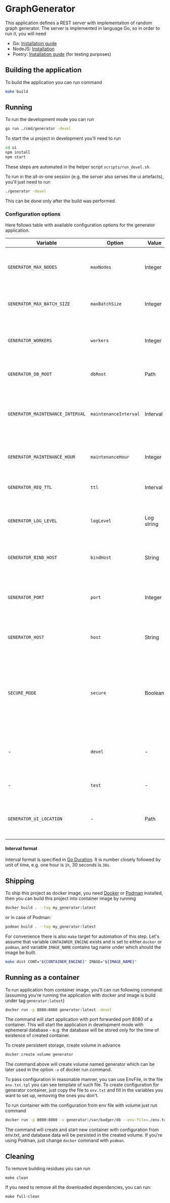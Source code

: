 # GraphGenerator

This application defines a REST server with implementation of random graph generator.
The server is implemented in language Go, so in order to run it, you will need 

* Go: [Installation guide](https://go.dev/doc/install)
* NodeJS: [Installation](https://nodejs.dev/en/learn/how-to-install-nodejs/)
* Poetry: [Installation guide](https://python-poetry.org/docs/) (for testing purposes)


## Building the application

To build the application you can run command

```bash
make build
```

## Running

To run the development mode you can run

```bash
go run ./cmd/generator -devel
```

To start the ui project in development you'll need to run

```bash
cd ui 
npm install
npm start
```

These steps are automated in the helper script `scripts/run_devel.sh`.

To run in the all-in-one session (e.g. the server also serves the ui artefacts),
you'll just need to run

```bash
./generator -devel
```

This can be done only after the build was performed.

### Configuration options

Here follows table with available configuration options for the generator application.

| Variable                         | Option                | Value      | Description                                                                                                                       |
|----------------------------------|-----------------------|------------|-----------------------------------------------------------------------------------------------------------------------------------|
| `GENERATOR_MAX_NODES`            | `maxNodes`            | Integer    | Sets maximal allowed number of nodes in graph request.                                                                            |
| `GENERATOR_MAX_BATCH_SIZE`       | `maxBatchSize`        | Integer    | Sets maximal allowed number of graphs in batch.                                                                                   |
| `GENERATOR_WORKERS`              | `workers`             | Integer    | Sets number of worker goroutines used for graph generation.                                                                       |
| `GENERATOR_DB_ROOT`              | `dbRoot`              | Path       | Sets where the root of database will be located.                                                                                  |
| `GENERATOR_MAINTENANCE_INTERVAL` | `maintenanceInterval` | Interval   | Sets the interval between two instances of database maintenance. For format see [here](#interval-format)                          |
| `GENERATOR_MAINTENANCE_HOUR`     | `maintenanceHour`     | Integer    | Sets the base hour to which schedule maintenance.                                                                                 |
| `GENERATOR_REQ_TTL`              | `ttl`                 | Interval   | Sets the liveness timespan of one request.                                                                                        |
| `GENERATOR_LOG_LEVEL`            | `logLevel`            | Log string | Defines logging level, is one of `TRACE`, `DEBUG`, `INFO`, `WARNING` or `ERROR`.                                                  |
| `GENERATOR_BIND_HOST`            | `bindHost`            | String     | Sets local interface to which will the server bind to.                                                                            |
| `GENERATOR_PORT`                 | `port`                | Integer    | Sets the expected port number on which will te  server listen for new connections.                                                |
| `GENERATOR_HOST`                 | `host`                | String     | Sets expected domain name of application.                                                                                         |
| `SECURE_MODE`                    | `secure`              | Boolean    | Binary switch which sets the server to provide secure cookies and set them with configured host, for env var boolean is expected. |
| -                                | `devel`               | -          | Binary option sets server with development default values.                                                                        |
| -                                | `test`                | -          | Binary option sets server with testing defaults.                                                                                  | 
| `GENERATOR_UI_LOCATION`          | -                     | Path       | Instructs server to provide UI from specified directory.                                                                          |


#### Interval format

Interval format is specified in [Go Duration](https://pkg.go.dev/time#ParseDuration).
It is number closely followed by unit of time, e.g. one hour is `1h`, 30 seconds is `30s`.

## Shipping

To ship this project as docker image, you need [Docker](https://docs.docker.com/get-started/) or [Podman](https://podman.io/get-started) installed,
then you can build this project into container image by running

```bash
docker build . --tag my_generator:latest
```

or in case of Podman:

```bash
podman build . --tag my_generator:latest
```

For convenience there is also `make` target for automation of this step.
Let's assume that variable `CONTAINRER_ENGINE` exists and is set to either `docker` or `podman`,
and variable `IMAGE_NAME` contains tag name under which should the image be built.

```bash
make dist CONT="${CONTAINER_ENGINE}" IMAGE="${IMAGE_NAME}"
```

## Running as a container

To run application from container image, you'll can run following command:
(assuming you're running the application with docker and image is build under tag `generator:latest`)

```bash
docker run -p 8080:8080 generator:latest -devel
```

The command will start application with port forwarded port 8080 of a container. 
This will start the application in development mode with ephemeral database - e.g. the
database will be stored only for the time of existence of created container.

To create persistent storage, create volume in advance

```bash
docker create volume generator
```

The command above will create volume named generator which can be later used in the option `-v` of docker run
command.

To pass configuration in reasonable manner, you can use EnvFile, in the file `env.txt.tpl` you can see template
of such file. To create configuration for generator container, just copy the file to `env.txt` and 
fill in the variables you want to set up, removing the ones you don't.

To run container with the configuration from env file with volume just run command

```bash
docker run -p 8080:8080 -v generator:/var/badger/db --env-file=./env.txt --name generator generator:latest
```

The command will create and start new container with configuration from env.txt, and database data will be persisted
in the created volume. If you're using Podman, just change `docker` command with `podman`.


## Cleaning

To remove building residues you can run 

```shell
make clean
```

If you need to remove all the downloaded dependencies, you can run:

```shell
make full-clean
```
